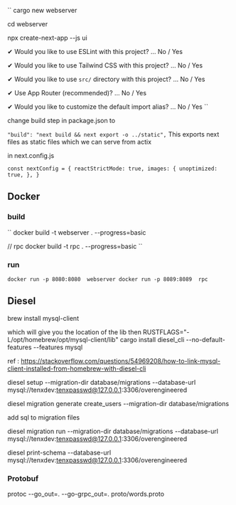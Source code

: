 ``
cargo new webserver

cd webserver

npx create-next-app --js ui

✔ Would you like to use ESLint with this project? … No / Yes

✔ Would you like to use Tailwind CSS with this project? … No / Yes

✔ Would you like to use `src/` directory with this project? … No / Yes

✔ Use App Router (recommended)? … No / Yes

✔ Would you like to customize the default import alias? … No / Yes
``

change build step in package.json to 

```"build": "next build && next export -o ../static",```
This exports next files as static files which we can serve from actix

in next.config.js

``
const nextConfig = {
reactStrictMode: true,
images: {
unoptimized: true,
},
}
``

## Docker 

### build 
``
docker build -t webserver . --progress=basic

// rpc
docker build -t rpc . --progress=basic
``

### run
``
docker run -p 8080:8080  webserver
docker run -p 8089:8089  rpc
``


## Diesel
brew install mysql-client 

which will give you the location of the lib 
then
RUSTFLAGS="-L/opt/homebrew/opt/mysql-client/lib" cargo install diesel_cli --no-default-features --features mysql

ref : https://stackoverflow.com/questions/54969208/how-to-link-mysql-client-installed-from-homebrew-with-diesel-cli

diesel setup --migration-dir database/migrations --database-url mysql://tenxdev:tenxpasswd@127.0.0.1:3306/overengineered

diesel migration generate create_users --migration-dir database/migrations

add sql to migration files 

diesel migration run --migration-dir database/migrations --database-url mysql://tenxdev:tenxpasswd@127.0.0.1:3306/overengineered

diesel print-schema --database-url mysql://tenxdev:tenxpasswd@127.0.0.1:3306/overengineered

### Protobuf
protoc --go_out=. --go-grpc_out=. proto/words.proto